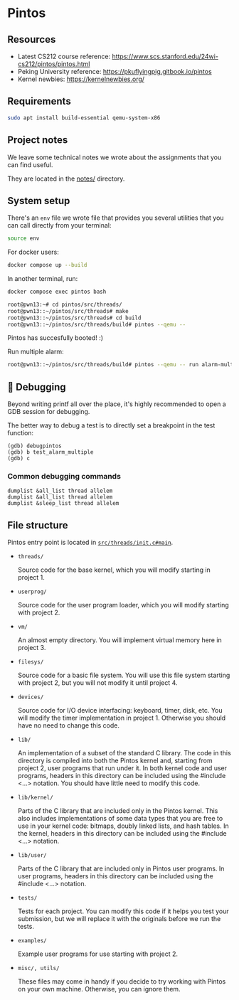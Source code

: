 # Pintos

## Resources

- Latest CS212 course reference: <https://www.scs.stanford.edu/24wi-cs212/pintos/pintos.html>
- Peking University reference: <https://pkuflyingpig.gitbook.io/pintos>
- Kernel newbies: <https://kernelnewbies.org/>

## Requirements

```sh
sudo apt install build-essential qemu-system-x86
```

## Project notes

We leave some technical notes we wrote about the assignments that you can find useful.

They are located in the [notes/](./notes/) directory.

## System setup

There's an `env` file we wrote file that provides you several utilities that you can call
directly from your terminal:

```bash
source env
```

For docker users:

```bash
docker compose up --build
```

In another terminal, run:

```bash
docker compose exec pintos bash
```

```bash
root@pwn13:~# cd pintos/src/threads/
root@pwn13::~/pintos/src/threads# make
root@pwn13::~/pintos/src/threads# cd build
root@pwn13::~/pintos/src/threads/build# pintos --qemu --
```

Pintos has succesfully booted! :)

Run multiple alarm:

```bash
root@pwn13::~/pintos/src/threads/build# pintos --qemu -- run alarm-multiple
```

## ️🔎 Debugging

Beyond writing printf all over the place, it's highly recommended to open a GDB session for
debugging.

The better way to debug a test is to directly set a breakpoint in the test function:

```console
(gdb) debugpintos
(gdb) b test_alarm_multiple
(gdb) c
```

### Common debugging commands

```console
dumplist &all_list thread allelem
dumplist &all_list thread allelem
dumplist &sleep_list thread allelem
```

## File structure

Pintos entry point is located in [`src/threads/init.c#main`](./src/threads/init.c).

- `threads/`

  Source code for the base kernel, which you will modify starting in project 1.

- `userprog/`

  Source code for the user program loader, which you will modify starting with project 2.

- `vm/`

  An almost empty directory. You will implement virtual memory here in project 3.

- `filesys/`

  Source code for a basic file system. You will use this file system starting with project 2,
  but you will not modify it until project 4.

- `devices/`

  Source code for I/O device interfacing: keyboard, timer, disk, etc. You will modify the
  timer implementation in project 1. Otherwise you should have no need to change this code.

- `lib/`

  An implementation of a subset of the standard C library. The code in this directory is
  compiled into both the Pintos kernel and, starting from project 2, user programs that run
  under it. In both kernel code and user programs, headers in this directory can be included
  using the #include <...> notation. You should have little need to modify this code.

- `lib/kernel/`

  Parts of the C library that are included only in the Pintos kernel. This also includes
  implementations of some data types that you are free to use in your kernel code: bitmaps,
  doubly linked lists, and hash tables. In the kernel, headers in this directory can be included
  using the #include <...> notation.

- `lib/user/`

  Parts of the C library that are included only in Pintos user programs. In user programs,
  headers in this directory can be included using the #include <...> notation.

- `tests/`

  Tests for each project. You can modify this code if it helps you test your submission, but we will replace it with the originals before we run the tests.

- `examples/`

  Example user programs for use starting with project 2.

- `misc/, utils/`

  These files may come in handy if you decide to try working with Pintos on your own machine. Otherwise, you can ignore them.
